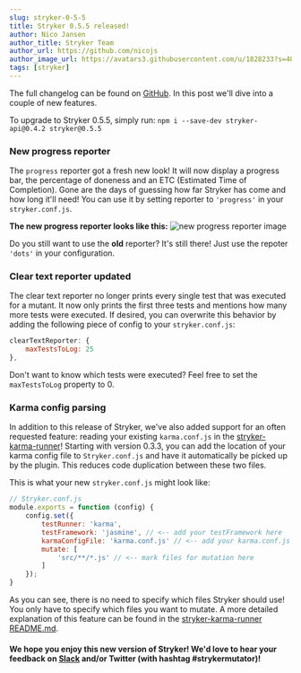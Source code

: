 ```yaml
---
slug: stryker-0-5-5
title: Stryker 0.5.5 released!
author: Nico Jansen
author_title: Stryker Team
author_url: https://github.com/nicojs
author_image_url: https://avatars3.githubusercontent.com/u/1828233?s=400&u=fec18ad3776aaafec54c49bbd7173a841ae7ea59&v=4
tags: [stryker]
---
```


The full changelog can be found on [GitHub](https://github.com/stryker-mutator/stryker/blob/master/CHANGELOG.md). In this post we'll dive into a couple of new features.

To upgrade to Stryker 0.5.5, simply run: `npm i --save-dev stryker-api@0.4.2 stryker@0.5.5`

<!--truncate-->

### New progress reporter
The `progress` reporter got a fresh new look! It will now display a progress bar, the percentage of doneness and an ETC (Estimated Time of Completion).
Gone are the days of guessing how far Stryker has come and how long it'll need!
You can use it by setting reporter to `'progress'` in your `stryker.conf.js`.

**The new progress reporter looks like this:**
![new progress reporter image](/images/blogs/progress-reporter.png)

Do you still want to use the **old** reporter? It's still there! Just use the repoter `'dots'` in your configuration.

### Clear text reporter updated
The clear text reporter no longer prints every single test that was executed for a mutant. It now only prints the first three tests and mentions how many more tests were executed.
If desired, you can overwrite this behavior by adding the following piece of config to your `stryker.conf.js`:
```js
clearTextReporter: { 
    maxTestsToLog: 25 
},
```
Don't want to know which tests were executed? Feel free to set the `maxTestsToLog` property to 0.

### Karma config parsing
In addition to this release of Stryker, we've also added support for an often requested feature: reading your existing `karma.conf.js` in the [stryker-karma-runner](https://github.com/stryker-mutator/stryker/tree/master/packages/stryker-karma-runner)!
Starting with version 0.3.3, you can add the location of your karma config file to `Stryker.conf.js` and have it automatically be picked up by the plugin. This reduces code duplication between these two files.

This is what your new `stryker.conf.js` might look like:
```js
// Stryker.conf.js
module.exports = function (config) {
    config.set({
        testRunner: 'karma',
        testFramework: 'jasmine', // <-- add your testFramework here
        karmaConfigFile: 'karma.conf.js' // <-- add your karma.conf.js file here
        mutate: [
            'src/**/*.js' // <-- mark files for mutation here
        ]
    });
}
```

As you can see, there is no need to specify which files Stryker should use! You only have to specify which files you want to mutate. 
A more detailed explanation of this feature can be found in the [stryker-karma-runner README.md](https://github.com/stryker-mutator/stryker/tree/master/packages/stryker-karma-runner/blob/master/README.md#configuring).

#### We hope you enjoy this new version of Stryker! We'd love to hear your feedback on [Slack](https://join.slack.com/t/stryker-mutator/shared_invite/enQtOTUyMTYyNTg1NDQ0LTU4ODNmZDlmN2I3MmEyMTVhYjZlYmJkOThlNTY3NTM1M2QxYmM5YTM3ODQxYmJjY2YyYzllM2RkMmM1NjNjZjM) and/or Twitter (with hashtag #strykermutator)!